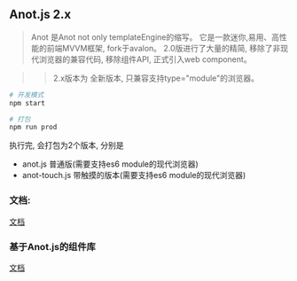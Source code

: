 ## Anot.js 2.x
> Anot 是Anot not only templateEngine的缩写。 它是一款迷你,易用、高性能的前端MVVM框架, fork于avalon。
>2.0版进行了大量的精简, 移除了非现代浏览器的兼容代码, 移除组件API, 正式引入web component。

>> 2.x版本为 全新版本, 只兼容支持type="module"的浏览器。

```bash
# 开发模式
npm start
```


```bash
# 打包
npm run prod
```
执行完, 会打包为2个版本, 分别是
- anot.js  普通版(需要支持es6 module的现代浏览器)
- anot-touch.js  带触摸的版本(需要支持es6 module的现代浏览器)


### 文档:
[文档](https://doui.cc/wiki/anot)

### 基于Anot.js的组件库
[文档](https://doui.cc)